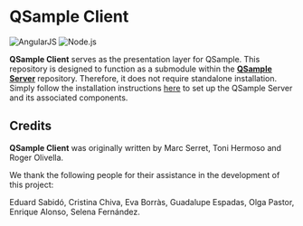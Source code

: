 # QSample Client

![AngularJS](https://img.shields.io/badge/AngularJS-E23237?style=for-the-badge&logo=angularjs&logoColor=white)
![Node.js](https://img.shields.io/badge/Node.js-green)

**QSample Client** serves as the presentation layer for QSample. This repository is designed to function as a submodule within the **[QSample Server](https://github.com/proteomicsunitcrg/qsample-server)** repository. Therefore, it does not require standalone installation. Simply follow the installation instructions [here](https://github.com/proteomicsunitcrg/qsample-server/wiki/Point-5:-Server-and-Database-installation#pull-build-start-qsample-server-and-database) to set up the QSample Server and its associated components.

## Credits

**QSample Client** was originally written by Marc Serret, Toni Hermoso and Roger Olivella.

We thank the following people for their assistance in the development of this project:

Eduard Sabidó, Cristina Chiva, Eva Borràs, Guadalupe Espadas, Olga Pastor, Enrique Alonso, Selena Fernández.
